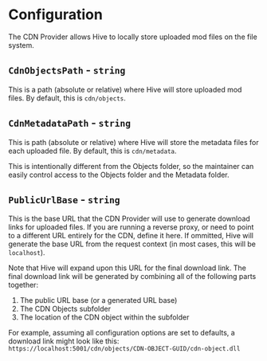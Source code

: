 ﻿# Configuration

The CDN Provider allows Hive to locally store uploaded mod files on the file system.

## `CdnObjectsPath` - `string`

This is a path (absolute or relative) where Hive will store uploaded mod files. By default, this is `cdn/objects`.

## `CdnMetadataPath` - `string`

This is path (absolute or relative) where Hive will store the metadata files for each uploaded file. By default, this is `cdn/metadata`.

This is intentionally different from the Objects folder, so the maintainer can easily control access to the Objects folder and the Metadata folder.

## `PublicUrlBase` - `string`

This is the base URL that the CDN Provider will use to generate download links for uploaded files. If you are running a reverse proxy, or need to point to a different URL entirely for the CDN, define it here. If ommitted, Hive will generate the base URL from the request context (in most cases, this will be `localhost`).

Note that Hive will expand upon this URL for the final download link. The final download link will be generated by combining all of the following parts together:

1. The public URL base (or a generated URL base)
2. The CDN Objects subfolder
3. The location of the CDN object within the subfolder

For example, assuming all configuration options are set to defaults, a download link might look like this: `https://localhost:5001/cdn/objects/CDN-OBJECT-GUID/cdn-object.dll`